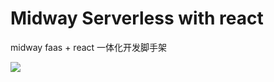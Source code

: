# Midway Serverless with react

midway faas + react 一体化开发脚手架

![](https://cdn.nlark.com/yuque/0/2020/png/501408/1589451091958-2c8a1034-4b93-4f85-af96-92353e8a712a.png?x-oss-process=image%2Fresize%2Cw_746)
